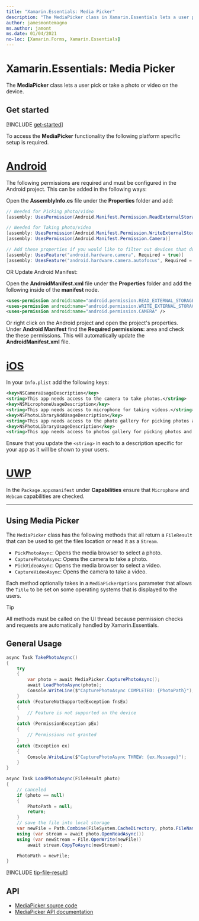 ```yaml
---
title: "Xamarin.Essentials: Media Picker"
description: "The MediaPicker class in Xamarin.Essentials lets a user pick or take a photo or video on the device."
author: jamesmontemagno
ms.author: jamont
ms.date: 01/04/2021
no-loc: [Xamarin.Forms, Xamarin.Essentials]
---
```


# Xamarin.Essentials: Media Picker

The **MediaPicker** class lets a user pick or take a photo or video on the device.

## Get started

[!INCLUDE [get-started](includes/get-started.md)]

To access the **MediaPicker** functionality the following platform specific setup is required.

# [Android](#tab/android)

The following permissions are required and must be configured in the Android project. This can be added in the following ways:

Open the **AssemblyInfo.cs** file under the **Properties** folder and add:

```csharp
// Needed for Picking photo/video
[assembly: UsesPermission(Android.Manifest.Permission.ReadExternalStorage)]

// Needed for Taking photo/video
[assembly: UsesPermission(Android.Manifest.Permission.WriteExternalStorage)]
[assembly: UsesPermission(Android.Manifest.Permission.Camera)]

// Add these properties if you would like to filter out devices that do not have cameras, or set to false to make them optional
[assembly: UsesFeature("android.hardware.camera", Required = true)]
[assembly: UsesFeature("android.hardware.camera.autofocus", Required = true)]
```

OR Update Android Manifest:

Open the **AndroidManifest.xml** file under the **Properties** folder and add the following inside of the **manifest** node.

```xml
<uses-permission android:name="android.permission.READ_EXTERNAL_STORAGE" />
<uses-permission android:name="android.permission.WRITE_EXTERNAL_STORAGE" />
<uses-permission android:name="android.permission.CAMERA" />
```

Or right click on the Android project and open the project's properties. Under **Android Manifest** find the **Required permissions:** area and check the these permissions. This will automatically update the **AndroidManifest.xml** file.

# [iOS](#tab/ios)

In your `Info.plist` add the following keys:

```xml
<key>NSCameraUsageDescription</key>
<string>This app needs access to the camera to take photos.</string>
<key>NSMicrophoneUsageDescription</key>
<string>This app needs access to microphone for taking videos.</string>
<key>NSPhotoLibraryAddUsageDescription</key>
<string>This app needs access to the photo gallery for picking photos and videos.</string>
<key>NSPhotoLibraryUsageDescription</key>
<string>This app needs access to photos gallery for picking photos and videos.</string>
```

Ensure that you update the `<string>` in each to a description specific for your app as it will be shown to your users.

# [UWP](#tab/uwp)

In the `Package.appxmanifest` under **Capabilities** ensure that `Microphone` and `Webcam` capabilities are checked.

-----

## Using Media Picker

The `MediaPicker` class has the following methods that all return a `FileResult` that can be used to get the files location or read it as a `Stream`.

* `PickPhotoAsync`: Opens the media browser to select a photo.
* `CapturePhotoAsync`: Opens the camera to take a photo.
* `PickVideoAsync`: Opens the media browser to select a video.
* `CaptureVideoAsync`: Opens the camera to take a video.

Each method optionally takes in a `MediaPickerOptions` parameter that allows the `Title` to be set on some operating systems that is displayed to the users.

> [!TIP]
> All methods must be called on the UI thread because permission checks and requests are automatically handled by Xamarin.Essentials.

## General Usage

```csharp
async Task TakePhotoAsync()
{
    try
    {
        var photo = await MediaPicker.CapturePhotoAsync();
        await LoadPhotoAsync(photo);
        Console.WriteLine($"CapturePhotoAsync COMPLETED: {PhotoPath}");
    }
    catch (FeatureNotSupportedException fnsEx)
    {
        // Feature is not supported on the device
    }
    catch (PermissionException pEx)
    {
        // Permissions not granted
    }
    catch (Exception ex)
    {
        Console.WriteLine($"CapturePhotoAsync THREW: {ex.Message}");
    }
}

async Task LoadPhotoAsync(FileResult photo)
{
    // canceled
    if (photo == null)
    {
        PhotoPath = null;
        return;
    }
    // save the file into local storage
    var newFile = Path.Combine(FileSystem.CacheDirectory, photo.FileName);
    using (var stream = await photo.OpenReadAsync())
    using (var newStream = File.OpenWrite(newFile))
        await stream.CopyToAsync(newStream);

    PhotoPath = newFile;
}
```
[!INCLUDE [tip-file-result](includes/tip-file-result.md)]

## API

- [MediaPicker source code](https://github.com/xamarin/Essentials/tree/main/Xamarin.Essentials/MediaPicker)
- [MediaPicker API documentation](xref:Xamarin.Essentials.MediaPicker)
